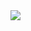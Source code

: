 <img src='https://external-content.duckduckgo.com/iu/?u=https%3A%2F%2Fmedia1.tenor.com%2Fimages%2F9d0a12adde98a36444b36b2230e8447f%2Ftenor.gif%3Fitemid%3D9783848&f=1&nofb=1'>

<!---
revaldy-30/revaldy-30 is a ✨ special ✨ repository because its `README.md` (this file) appears on your GitHub profile.
You can click the Preview link to take a look at your changes.
--->
